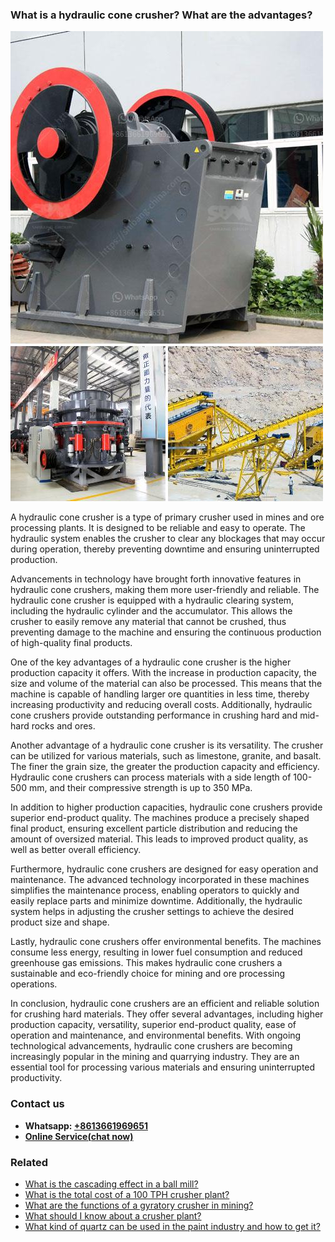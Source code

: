 <h3>What is a hydraulic cone crusher? What are the advantages?</h3><img src='1701743373.jpg' alt=''><p>A hydraulic cone crusher is a type of primary crusher used in mines and ore processing plants. It is designed to be reliable and easy to operate. The hydraulic system enables the crusher to clear any blockages that may occur during operation, thereby preventing downtime and ensuring uninterrupted production.</p><p>Advancements in technology have brought forth innovative features in hydraulic cone crushers, making them more user-friendly and reliable. The hydraulic cone crusher is equipped with a hydraulic clearing system, including the hydraulic cylinder and the accumulator. This allows the crusher to easily remove any material that cannot be crushed, thus preventing damage to the machine and ensuring the continuous production of high-quality final products.</p><p>One of the key advantages of a hydraulic cone crusher is the higher production capacity it offers. With the increase in production capacity, the size and volume of the material can also be processed. This means that the machine is capable of handling larger ore quantities in less time, thereby increasing productivity and reducing overall costs. Additionally, hydraulic cone crushers provide outstanding performance in crushing hard and mid-hard rocks and ores.</p><p>Another advantage of a hydraulic cone crusher is its versatility. The crusher can be utilized for various materials, such as limestone, granite, and basalt. The finer the grain size, the greater the production capacity and efficiency. Hydraulic cone crushers can process materials with a side length of 100-500 mm, and their compressive strength is up to 350 MPa.</p><p>In addition to higher production capacities, hydraulic cone crushers provide superior end-product quality. The machines produce a precisely shaped final product, ensuring excellent particle distribution and reducing the amount of oversized material. This leads to improved product quality, as well as better overall efficiency.</p><p>Furthermore, hydraulic cone crushers are designed for easy operation and maintenance. The advanced technology incorporated in these machines simplifies the maintenance process, enabling operators to quickly and easily replace parts and minimize downtime. Additionally, the hydraulic system helps in adjusting the crusher settings to achieve the desired product size and shape.</p><p>Lastly, hydraulic cone crushers offer environmental benefits. The machines consume less energy, resulting in lower fuel consumption and reduced greenhouse gas emissions. This makes hydraulic cone crushers a sustainable and eco-friendly choice for mining and ore processing operations.</p><p>In conclusion, hydraulic cone crushers are an efficient and reliable solution for crushing hard materials. They offer several advantages, including higher production capacity, versatility, superior end-product quality, ease of operation and maintenance, and environmental benefits. With ongoing technological advancements, hydraulic cone crushers are becoming increasingly popular in the mining and quarrying industry. They are an essential tool for processing various materials and ensuring uninterrupted productivity.</p><h3>Contact us</h3><ul><li><strong>Whatsapp:&nbsp;<a href="https://wa.me/8613661969651">+8613661969651</a></strong></li><li><a href="https://swt.shibang-china.com/?git&amp;zhl&amp;What is a hydraulic cone crusher What are the advantages"><strong>Online Service(chat now)</strong></a></li></ul><h3>Related</h3><ul><li><a href='What is the cascading effect in a ball mill.md'>What is the cascading effect in a ball mill?</a></li><li><a href='What is the total cost of a 100 TPH crusher plant.md'>What is the total cost of a 100 TPH crusher plant?</a></li><li><a href='What are the functions of a gyratory crusher in mining.md'>What are the functions of a gyratory crusher in mining?</a></li><li><a href='What should I know about a crusher plant.md'>What should I know about a crusher plant?</a></li><li><a href='What kind of quartz can be used in the paint industry and how to get it.md'>What kind of quartz can be used in the paint industry and how to get it?</a></li></ul>